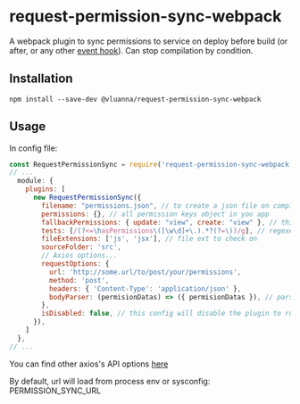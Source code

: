 # request-permission-sync-webpack
A webpack plugin to sync permissions to service on deploy
before build (or after, or any other [event hook](https://webpack.js.org/api/compiler-hooks/)). 
Can stop compilation by condition.

## Installation

```
npm install --save-dev @vluanna/request-permission-sync-webpack
```

## Usage

In config file:

``` javascript
const RequestPermissionSync = require('request-permission-sync-webpack');
// ...
  module: {
    plugins: [
      new RequestPermissionSync({
        filename: "permissions.json", // to create a json file on compile on output folder, optional,
        permissions: {}, // all permission keys object in you app
        fallbackPermissions: { update: "view", create: "view" }, // this will fallback update and create permissions includes view permissions
        tests: [/(?<=\hasPermissions\([\w\d]+\.).*?(?=\))/g], // regexes to test content in files with have used permission keys
        fileExtensions: ['js', 'jsx'], // file ext to check on
        sourceFolder: 'src',
        // Axios options...
        requestOptions: {
          url: 'http://some.url/to/post/your/permissions',
          method: 'post',
          headers: { 'Content-Type': 'application/json' },
          bodyParser: (permisionDatas) => ({ permisionDatas }), // parser function to parse permissions to axios data body
        },
        isDisabled: false, // this config will disable the plugin to run on compile
      }),
    ]
  },
// ...
```


You can find other axios's API options [here](https://github.com/axios/axios#axios-api)

By default, url will load from process env or sysconfig: PERMISSION_SYNC_URL
